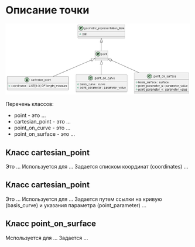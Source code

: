 # Описание точки
![](source/point.png)

Перечень классов: 
- point - это ...
- cartesian_point - это ...
- point_on_curve - это ...
- point_on_surface - это ...

## Класс cartesian_point
Это ... Используется для ...
Задается списком координат (coordinates) ...

## Класс cartesian_point
Это ... Используется для ...
Задается путем ссылки на кривую (basis_curve) и указания параметра (point_parameter) ...

## Класс point_on_surface
Мспользуется для ...
Задается ...